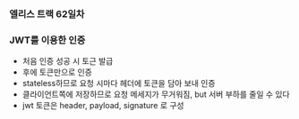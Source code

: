 ### 엘리스 트랙 62일차 

### JWT를 이용한 인증
- 처음 인증 성공 시 토근 발급
- 후에 토큰만으로 인증
- stateless하므로 요청 시마다 헤더에 토큰을 담아 보내 인증
- 클라이언트쪽에 저장하므로 요청 메세지가 무거워짐, but 서버 부하를 줄일 수 있다
- jwt 토큰은 header, payload, signature 로 구성